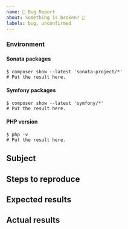 ```yaml
---
name: 🐞 Bug Report
about: Something is broken? 🔨
labels: bug, unconfirmed
---
```


<!--
    Before you open an issue, make sure this one does not already exist.
    Please also read the "guidelines for contributing" link above before posting.
-->

<!--
    If you are reporting a bug, please try to fill in the following.
    Otherwise remove it.
-->

### Environment

#### Sonata packages

```
$ composer show --latest 'sonata-project/*'
# Put the result here.
```

#### Symfony packages

```
$ composer show --latest 'symfony/*'
# Put the result here.
```

#### PHP version

```
$ php -v
# Put the result here.
```

## Subject

<!--
    Give here as many details as possible.
    Next sections are for ERRORS only.
-->

## Steps to reproduce

## Expected results

## Actual results

<!--
    If it's an error message or piece of code, use code block tags,
    and make sure you provide the whole stack trace(s),
    not just the first error message you can see.
    More details here: https://github.com/sonata-project/form-extensions/blob/1.x/CONTRIBUTING.md#issues
-->
